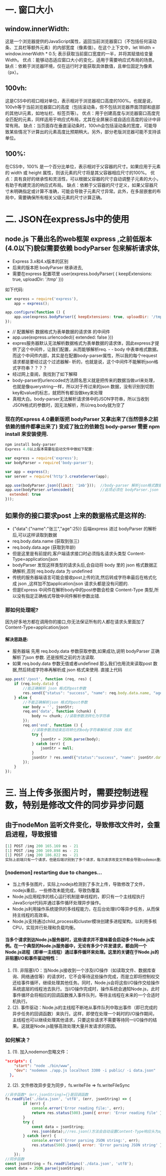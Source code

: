 # 一. 窗口大小

## window.innerWidth:

这是一个浏览器提供的JavaScript属性，返回当前浏览器窗口（不包括任何滚动条、工具栏等额外元素）的内部宽度（像素值）。在这个上下文中，let Width = window.innerWidth * 0.5; 表示获取当前窗口宽度的一半，并将其赋值给变量 Width。
优点：能够动态适应窗口大小的变化，适用于需要响应式布局的场景。
缺点：依赖于浏览器环境，仅在运行时才能获取具体数值，且单位固定为像素（px）。

## 100vh:

这是CSS中的视口相对单位，表示相对于浏览器视口高度的100%。也就是说，100vh等于当前浏览器窗口的高度（包括滚动条，但不包括浏览器界面顶部和底部的其他UI元素，如地址栏、标签页等）。
优点：用于创建高度与浏览器窗口高度完全匹配的元素，同样适用于响应式布局，尤其在全屏展示或自适应高度的设计中非常有用。
缺点：当页面存在垂直滚动条时，100vh会包括滚动条的宽度，可能导致某些情况下计算出的元素高度比预期稍大。另外，部分老版浏览器可能不支持该单位。

## 100%:

在CSS中，100% 是一个百分比单位，表示相对于父容器的尺寸。如果应用于元素的 width 或 height 属性，则该元素的尺寸将是其父容器相应尺寸的100%。
优点：具有良好的继承性和灵活性，可以根据父容器的尺寸自动调整子元素的大小，有助于构建灵活的响应式布局。
缺点：依赖于父容器的尺寸定义，如果父容器尺寸未明确指定或计算不准确，可能会导致子元素尺寸异常。此外，在多层嵌套的布局中，需要确保所有相关父级元素的尺寸计算正确。

# 二. JSON在expressJs中的使用

## node.js 下最出名的web框架 express ,之前低版本(4.0以下)貌似需要依赖 bodyParser 包来解析请求体,

- Express 3.x和4.x版本的区别
- 后来的版本把 bodyParser 继承进去,
- 需要在express 配置项里 user(express.bodyParser( { keepExtensions: true, uploadDir: '/tmp' }))

如下代码:

```javascript
var express = require('express'),
    app = express();

app.configure(function () {
    app.use(express.bodyParser({ keepExtensions: true, uploadDir: '/tmp' }));
});
```

- // 配置解析 数据格式为表单数据的请求体 的中间件
- app.use(express.urlencoded({ extended: false }))
- expres服务器默认无法解析数据格式为表单数据的请求体，因此express才提供了这个中间件，让我们配置，从而能够解析req. - - body 中表单格式数据。而这个中间件内部，其实是在配置body-parser属性，所以我的每个request请求都是要经过这个过滤器解- 析的，也就是说，这个中间件不能解析json格式字符串？？？？
- 经过网上查阅，我找到了如下解释
- body-parser的urlencoded方法顾名思义就是把传来的数据当做url来处理，也就是像querystring一样，所以对于传过来的json 数据，没有识别到切割key和value的标志，就把所有都当做key来处理
- 真相大白。body-parser无法解析请求体中的JSON字符串，所以当收到JSON格式的参数时，因无法解析，所以req.body就为空了

### 现在的Express 4.0最新版把 bodyParser 又拿出来了(当然很多之前依赖的插件都拿出来了) 变成了独立的依赖包 body-parser 需要 npm install 来安装使用.

```javascript
npm install body-parser
Express 4.0以上版本需要在启动文件中做如下配置:

var express = require('express');
var bodyParser = require('body-parser');

var app = express();
var server = require('http').createServer(app);

app.use(bodyParser.json({limit: '1mb'}));  //body-parser 解析json格式数据
app.use(bodyParser.urlencoded({            //此项必须在 bodyParser.json 下面,为参数编码
  extended: true
}));
```

## 如果你的接口要求post 上来的数据格式是这样的:

- {"data":{"name":"张三","age":25}} 后端express 进过 bodyParser 的解析后,可以这样读取到数据
- req.body.data.name (获取到张三)
- req.body.data.age (获取到年龄)
- 但是这里是有前提的,客户端请求接口时必须指名请求头类型 Content-Type=application/json
- bodyParser 发现这样类型的请求头后,会自动将 body 里的 json 格式数据正确解析,否则 req.body.data 为 undefined
- 传统的服务器端语言可能会接收post上传的流,然后转成字符串最后在格式化成 json ,这样加不加application/json 请求头都是没有问题的.
- 但是Express 中间件在解析body中的post参数会检查 Content-Type 类型,所以没有指定正确格式导致中间件解析参数出错.

### 那如何处理呢?

因为好多地方都在调用你的接口,你无法保证所有的人都在请求头里面加了 Content-Type=application/json

#### 解决思路是:

- 服务器端 先用 req.body.data 参数获取参数,如果成功,说明 bodyParser 正确解析了json 参数. 还是按照之前的方法读取.
- 如果 req.body.data 参数无值或者undefined 那么我们也用流来读取post 数据,然后转成字符串再解析成 json 格式来使用. 直接上代码

```javascript
app.post('/post', function (req, res) {
    if (req.body.data) {
        //能正确解析 json 格式的post参数
        res.send({"status": "success", "name": req.body.data.name, "age": req.body.data.age});
    } else {
        //不能正确解析json 格式的post参数
        var body = '', jsonStr;
        req.on('data', function (chunk) {
            body += chunk; //读取参数流转化为字符串
        });
        req.on('end', function () {
            //读取参数流结束后将转化的body字符串解析成 JSON 格式
            try {
                jsonStr = JSON.parse(body);
            } catch (err) {
                jsonStr = null;
            }
            jsonStr ? res.send({"status":"success", "name": jsonStr.data.name, "age": jsonStr.data.age}) : res.send({"status":"error"});
        });
    }
});
```

# 三. 当上传多张图片时，需要控制进程数，特别是修改文件的同步异步问题

## 由于nodeMon 监听文件变化，导致修改文件时，会重启进程，导致报错

```js
[1] POST /img 200 165.169 ms - 21
[1] POST /img 200 169.898 ms - 21
[1] POST /img 200 186.822 ms - 21
实际上前端只有一个请求，但是后端识别到了多个请求，每次请求改变文件都会导致nodemon重启
```

### [nodemon] restarting due to changes...

- 当上传多张图片，实际上nodejs检测到了多次上传，导致修改了文件，nodejs重启，一些修改未能完成，导致伪覆盖
- Node.js应用程序的核心运行机制是单线程的，即只有一个主线程执行JavaScript代码并通过事件循环处理异步操作。
- Node.js利用操作系统提供的多线程能力，在后台处理I/O等异步任务，从而保持主线程的高效率。
- Node.js支持通过child_process和cluster模块创建多进程架构，以利用多核CPU，实现并行处理和负载均衡。

#### 当多个请求到达Node.js服务器时，这些请求并不意味着会启动多个Node.js实例。在一个典型的Node.js服务器中，无论有多少个并发请求，都由同一个Node.js进程（即单一主线程）通过事件循环来处理。这里的关键在于Node.js的非阻塞I/O和事件驱动特性：

1. (1). 非阻塞I/O：当Node.js接收到一个涉及I/O操作（如读取文件、数据库查询、网络通信等）的请求时，它不会等待这些操作完成，而是立即将控制权交还给事件循环，继续处理其他任务。同时，Node.js会将这些I/O操作交给操作系统底层的线程池去执行。当I/O操作完成时，操作系统会通知Node.js，此时事件循环会将相应的回调函数推入事件队列，等待主线程在未来的一个合适时机执行。
2. (2). 事件驱动：Node.js的主线程不断地从事件队列中取出事件（即已完成的异步任务的回调函数）来执行。这样，即使在处理一个耗时的I/O操作期间，主线程也可以继续处理其他请求，只要这些请求不需要等待同一I/O操作的结果。这就是Node.js能够高效处理大量并发请求的原因。

### 如何解决？

1. (1). 加入nodemon忽略文件：

```json
"scripts": {
    "start": "node ./bin/www",
    "dev": "nodemon ./app.js localhost 3300 -i public/ -i data.json"
  },
```

2. (2). 文件修改异步变为同步，fs.writeFile => fs.writeFileSync

```js
//异步函数*（err,jsonString)={}是回调函数
fs.readFile('./data.json', 'utf8', (err, jsonString) => {
        if (err) {
            console.error('Error reading file:', err);
            return res.status(500).json({ error: 'Error reading file' });
        }
        try {
            const data = jsonString;
            res.json(data);//res.json()方法会自动设置Content-Type响应头为application/json。
        } catch (err) {
            console.error('Error parsing JSON string:', err);
            res.status(500).json({ error: 'Error parsing JSON string' });
        }
    });
//同步函数
const jsonString = fs.readFileSync('./data.json', 'utf8');
const data = JSON.parse(jsonString);
```